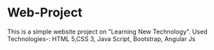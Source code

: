 # Web-Project
This is a simple website project on "Learning New Technology".
Used Technologies-:
HTML 5,CSS 3, Java Script, Bootstrap, Angular Js
